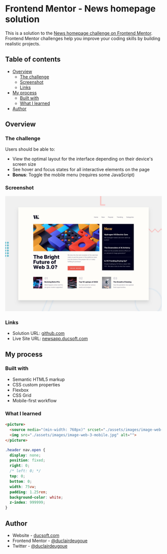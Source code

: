 # Frontend Mentor - News homepage solution

This is a solution to the [News homepage challenge on Frontend Mentor](https://www.frontendmentor.io/challenges/news-homepage-H6SWTa1MFl). Frontend Mentor challenges help you improve your coding skills by building realistic projects.

## Table of contents

- [Overview](#overview)
  - [The challenge](#the-challenge)
  - [Screenshot](#screenshot)
  - [Links](#links)
- [My process](#my-process)
  - [Built with](#built-with)
  - [What I learned](#what-i-learned)
- [Author](#author)

## Overview

### The challenge

Users should be able to:

- View the optimal layout for the interface depending on their device's screen size
- See hover and focus states for all interactive elements on the page
- **Bonus**: Toggle the mobile menu (requires some JavaScript)

### Screenshot

![Desktop view](./design/desktop-preview.jpg)

### Links

- Solution URL: [github.com](https://github.com/duclairdeugoue/fmc-news-homepage)
- Live Site URL: [newsapp.ducsoft.com](https://newsapp.ducsoft.com)

## My process

### Built with

- Semantic HTML5 markup
- CSS custom properties
- Flexbox
- CSS Grid
- Mobile-first workflow

### What I learned

```html
<picture>
  <source media="(min-width: 768px)" srcset="./assets/images/image-web-3-desktop.jpg" sizes="">
  <img src="./assets/images/image-web-3-mobile.jpg" alt="">
</picture>
```

```css
.header nav.open {
  display: none;
  position: fixed;
  right: 0;
  /* left: 0; */
  top: 0;
  bottom: 0;
  width: 75vw;
  padding: 1.25rem;
  background-color: white;
  z-index: 999999;
}
```

## Author

- Website - [ducsoft.com](https://www.ducsoft.com)
- Frontend Mentor - [@duclairdeugoue](https://www.frontendmentor.io/profile/duclairdeugoue)
- Twitter - [@duclairdeugoue](https://www.twitter.com/duclair.deugoue)
